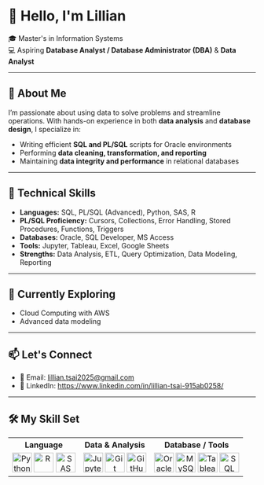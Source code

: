 # 👋 Hello, I'm Lillian

🎓 Master's in Information Systems  
💻 Aspiring **Database Analyst / Database Administrator (DBA)** & **Data Analyst**  

---

## 🧠 About Me

I’m passionate about using data to solve problems and streamline operations. With hands-on experience in both **data analysis** and **database design**, I specialize in:

- Writing efficient **SQL and PL/SQL** scripts for Oracle environments  
- Performing **data cleaning, transformation, and reporting**  
- Maintaining **data integrity and performance** in relational databases  

---

## 🧰 Technical Skills

- **Languages:** SQL, PL/SQL (Advanced), Python, SAS, R  
- **PL/SQL Proficiency:** Cursors, Collections, Error Handling, Stored Procedures, Functions, Triggers  
- **Databases:** Oracle, SQL Developer, MS Access  
- **Tools:** Jupyter, Tableau, Excel, Google Sheets  
- **Strengths:** Data Analysis, ETL, Query Optimization, Data Modeling, Reporting  

---

## 🌱 Currently Exploring

- Cloud Computing with AWS 
- Advanced data modeling

---

## 📫 Let's Connect

- 📧 Email: lillian.tsai2025@gmail.com  
- 💼 LinkedIn: https://www.linkedin.com/in/lillian-tsai-915ab0258/

---

## 🛠 My Skill Set

<table>
  <tr>
    <th>Language</th>
    <th>Data & Analysis</th>
    <th>Database / Tools</th>
  </tr>
  <tr>
    <td align="center">
      <img src="https://cdn.jsdelivr.net/gh/devicons/devicon/icons/python/python-original.svg" width="40" alt="Python"/>
      <img src="https://cdn.jsdelivr.net/gh/devicons/devicon/icons/r/r-original.svg" width="40" alt="R"/>
      <img src="https://img.icons8.com/color/48/000000/sas.png" width="40" alt="SAS"/>
    </td>
    <td align="center">
      <img src="https://upload.wikimedia.org/wikipedia/commons/3/38/Jupyter_logo.svg" width="40" alt="Jupyter"/>
      <img src="https://cdn.jsdelivr.net/gh/devicons/devicon/icons/git/git-original.svg" width="40" alt="Git"/>
      <img src="https://cdn.jsdelivr.net/gh/devicons/devicon/icons/github/github-original.svg" width="40" alt="GitHub"/>
    </td>
    <td align="center">
      <img src="https://cdn.jsdelivr.net/gh/devicons/devicon/icons/oracle/oracle-original.svg" width="40" alt="Oracle"/>
      <img src="https://cdn.jsdelivr.net/gh/devicons/devicon/icons/mysql/mysql-original-wordmark.svg" width="40" alt="MySQL"/>
      <img src="https://img.icons8.com/color/48/000000/tableau-software.png" width="40" alt="Tableau"/>
      <img src="https://seeklogo.com/images/S/sql-developer-logo-E9A6C237A8-seeklogo.com.png" width="40" alt="SQL Developer"/>
    </td>
  </tr>
</table>
